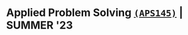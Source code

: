 # **Applied Problem Solving** [`(APS145)`](https://learn.senecacollege.ca/ultra/courses/_701388_1/outline) **| SUMMER '23**

